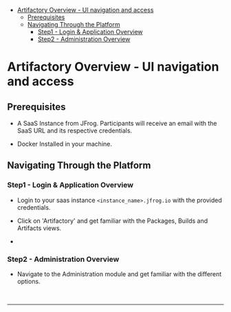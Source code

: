 - [Artifactory Overview - UI navigation and access](#artifactory-overview---ui-navigation-and-access)
  - [Prerequisites](#prerequisites)
  - [Navigating Through the Platform](#navigating-through-the-platform)
    - [Step1 - Login \& Application Overview](#step1---login--application-overview)
    - [Step2 - Administration Overview](#step2---administration-overview)

# Artifactory Overview - UI navigation and access

## Prerequisites

- A SaaS Instance from JFrog. Participants will receive an email with the SaaS URL and its respective credentials.

- Docker Installed in your machine.

## Navigating Through the Platform

### Step1 - Login & Application Overview

- Login to your saas instance `<instance_name>.jfrog.io` with the provided credentials. 

- Click on 'Artifactory' and get familiar with the Packages, Builds and Artifacts views.
- 

### Step2 - Administration Overview

- Navigate to the Administration module and get familiar with the different options.


<br/>
<hr>
<br/>
